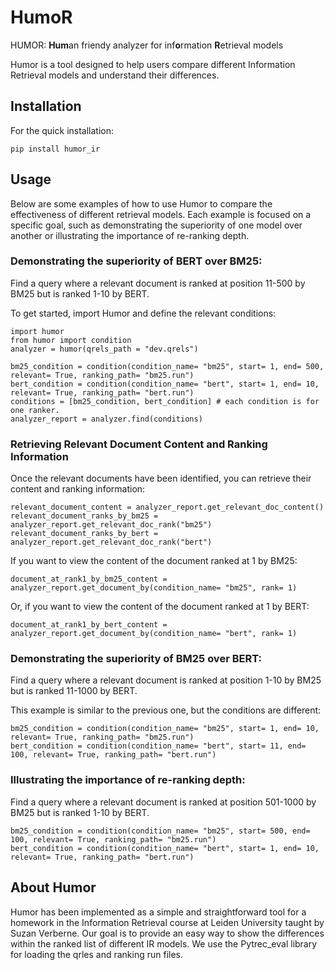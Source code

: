 # HumoR
HUMOR: **Hum**an friendy analyzer for inf**o**rmation **R**etrieval models

Humor is a tool designed to help users compare different Information Retrieval models and understand their differences.

## Installation

For the quick installation:

```
pip install humor_ir
```

## Usage
Below are some examples of how to use Humor to compare the effectiveness of different retrieval models. Each example is focused on a specific goal, such as demonstrating the superiority of one model over another or illustrating the importance of re-ranking depth.

### Demonstrating the superiority of BERT over BM25: 
Find a query where a relevant document is ranked at position 11-500 by BM25 but is ranked 1-10 by BERT.

To get started, import Humor and define the relevant conditions:
```
import humor
from humor import condition
analyzer = humor(qrels_path = "dev.qrels")

bm25_condition = condition(condition_name= "bm25", start= 1, end= 500, relevant= True, ranking_path= "bm25.run")
bert_condition = condition(condition_name= "bert", start= 1, end= 10, relevant= True, ranking_path= "bert.run")
conditions = [bm25_condition, bert_condition] # each condition is for one ranker.
analyzer_report = analyzer.find(conditions)
```

### Retrieving Relevant Document Content and Ranking Information

Once the relevant documents have been identified, you can retrieve their content and ranking information:

```
relevant_document_content = analyzer_report.get_relevant_doc_content()
relevant_document_ranks_by_bm25 = analyzer_report.get_relevant_doc_rank("bm25")
relevant_document_ranks_by_bert = analyzer_report.get_relevant_doc_rank("bert")
```

If you want to view the content of the document ranked at 1 by BM25:
```
document_at_rank1_by_bm25_content = analyzer_report.get_document_by(condition_name= "bm25", rank= 1)
```


Or, if you want to view the content of the document ranked at 1 by BERT:

```
document_at_rank1_by_bert_content = analyzer_report.get_document_by(condition_name= "bert", rank= 1)
```


### Demonstrating the superiority of BM25 over BERT: 
Find a query where a relevant document is ranked at position  1-10 by BM25 but is ranked 11-1000 by BERT.

This example is similar to the previous one, but the conditions are different:
```
bm25_condition = condition(condition_name= "bm25", start= 1, end= 10, relevant= True, ranking_path= "bm25.run")
bert_condition = condition(condition_name= "bert", start= 11, end= 100, relevant= True, ranking_path= "bert.run")
```



### Illustrating the importance of re-ranking depth: 

Find a query where a relevant document is ranked at position 501-1000 by BM25 but is ranked 1-10 by BERT.

```
bm25_condition = condition(condition_name= "bm25", start= 500, end= 100, relevant= True, ranking_path= "bm25.run")
bert_condition = condition(condition_name= "bert", start= 1, end= 10, relevant= True, ranking_path= "bert.run")
```



## About Humor
Humor has been implemented as a simple and straightforward tool for a homework in the Information Retrieval course at Leiden University taught by Suzan Verberne. Our goal is to provide an easy way to show the differences within the ranked list of different IR models. We use the Pytrec_eval library for loading the qrles and ranking run files.
